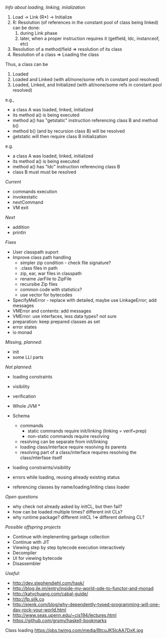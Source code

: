 *Info about loading, linking, iniialization*
 1. Load -> Link (R*) -> Initialize
 2. R: Resolution (of references in the constant pool of class being linked) can be done:
    1. during Link phase
    2. later, when a proper instruction requires it (getfield, ldc, instanceof, etc)
 3. Resolution of a method/field => resolution of its class
 4. Resolution of a class => Loading the class

Thus, a class can be
1. Loaded
2. Loaded and Linked (with all/none/some refs in constant pool resolved)
3. Loaded, Linked, and Initialized (with all/none/some refs in constant pool resolved)

e.g.,
* a class A was loaded, linked, initialized
* its method a() is being executed
* method a() has "getstatic" instruction referencing class B and method b()
* method b() (and by recursion class B) will be resolved
* getstatic will then require class B initialization

e.g.
* a class A was loaded, linked, initialized
* its method a() is being executed
* method a() has "ldc" instruction referencing class B
* class B must must be resolved

*Current*
* commands execution
 * invokestatic
 * nextCommand
 * VM exit

*Next*
 * addition
 * println

*Fixes*
* User classpath suport
* Improve class path handling
  * simpler zip condition - check file signature?
  * .class files in path
  * zip, ear, war files in classpath
  * rename JarFile to ZipFile
  * recursibe Zip files
  * common code with statistics?
  * use vector for bytecodes
* SpecifyMeError - replace with detailed, maybe use LinkageError; add messages
* VMError and contents: add messages
* VMError: use interfaces, less data types? not sure
* preparation: keep prepared classes as set
*  error states
* io monad

*Missing, planned:*
* init
* some LLI parts

*Not planned:*
 * loading constraints
 * visibility
 * verification

* Whole JVM *
 * Schema
   * commands
     * static commands require init/linking (linking = verif+prep)
     * non-static commands require resolving
   * resolving can be separate from init/linking
   * loading class/interface require resolving its parents
   * resolving part of a class/interface requires resolving the class/interfase itself
 * loading constraints/visibility
 * errors while loading, reusing already existing status
 * referencing classes by name/loading/initing class loader

*Open questions*
* why check not already asked by initCL, but then fail?
* how can be loaded multiple times? different init CLs?
* why runtime package? different initCL !=> different defining CL?

*Possible offspring projects*
* Continue with implenenting garbage collection
* Continue with JIT
* Viewing step by step bytecode execution interactively
* Decompiler
* UI for viewing bytecode
* Disassembler

*Useful:*
* http://dev.stephendiehl.com/hask/
* http://blog.jle.im/entry/inside-my-world-ode-to-functor-and-monad
* http://katychuang.com/cabal-guide/
* http://fp.silk.co
* http://ejenk.com/blog/why-dependently-typed-programming-will-one-day-rock-your-world.html
* http://www.seas.upenn.edu/~cis194/lectures.html
* https://github.com/grsmv/haskell-bookmarks

Class loading https://pbs.twimg.com/media/BtcuJK5IcAA7DxK.jpg
